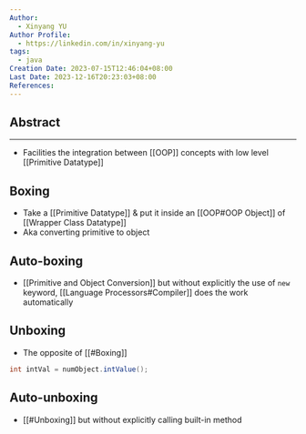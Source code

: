 ```yaml
---
Author:
  - Xinyang YU
Author Profile:
  - https://linkedin.com/in/xinyang-yu
tags:
  - java
Creation Date: 2023-07-15T12:46:04+08:00
Last Date: 2023-12-16T20:23:03+08:00
References: 
---
```

## Abstract
---
- Facilities the integration between [[OOP]] concepts with low level [[Primitive Datatype]]

## Boxing
- Take a [[Primitive Datatype]] & put it inside an [[OOP#OOP Object]] of [[Wrapper Class Datatype]]
- Aka converting primitive to object 
## Auto-boxing
- [[Primitive and Object Conversion]] but without explicitly the use of `new` keyword, [[Language Processors#Compiler]] does the work automatically 


## Unboxing
- The opposite of [[#Boxing]]
```java
int intVal = numObject.intValue();
```

## Auto-unboxing
* [[#Unboxing]] but without explicitly calling built-in method